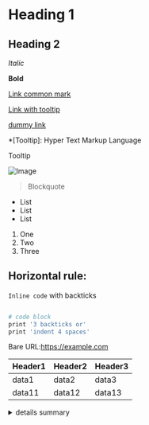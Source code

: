 # Heading 1

## Heading 2

*Italic*

**Bold**

[Link common mark](https://commonmark.org/help/)

[Link with tooltip](https://github.com/BoostIO/Boostnote "This is a tooltip")

[dummy link](a "asdf")

*[Tooltip]: Hyper Text Markup Language

Tooltip

![Image](http://url/a.png)

> Blockquote

* List
* List
* List

1. One
2. Two
3. Three

Horizontal rule:
---

`Inline code` with backticks

```bash

# code block
print '3 backticks or'
print 'indent 4 spaces'
```

Bare URL:<https://example.com>

|Header1 |Header2  | Header3|
--- | --- | ---|
|data1|data2|data3|
|data11|data12|data13|


 <details>
 <summary>details summary</summary>
 ---
 details body
 </details>